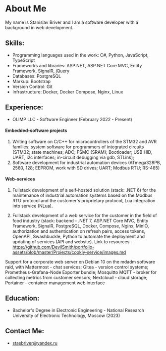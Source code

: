 # About Me

My name is Stanislav Briver and I am a software developer with a background in web development.

## Skills:

- Programming languages used in the work: C#, Python, JavaScript, TypeScript
- Frameworks and libraries: ASP.NET, ASP.NET Core MVC, Entity Framework, SignalR, jQuery
- Databases: PostgreSQL
- Markup: Bootstrap
- Version Control: Git
- Infrastructure: Docker, Docker Compose, Nginx, Linux

## Experience:

- OLIMP LLC - Software Engineer (February 2022 - Present)
  
#### Embedded-software projects

1. Writing software on C/C++ for microcontrollers of the STM32 and AVR families: system software for programmers of integrated circuits (STM32; state machines; ADC; FSMC (SRAM); Bootloader; USB HID, UART, i2c interfaces; in-circuit debugging via gdb, STLink);
2. Software development for industrial automation devices (ATmega328PB, 2560, 128; EEPROM, work with SD drives; UART; Modbus RTU; RS-485)

#### Web-services

1. Fullstack development of a self-hosted solution (stack: .NET 6) for the maintenance of industrial automation systems based on the Modbus RTU protocol and the customer's proprietary protocol, Lua integration into service (NLua).

2. Fullstack development of a web service for the customer in the field of food industry (stack: backend - .NET 7, ASP.NET Core MVC, Entity Framework, SignalR, PostgreSQL, Docker, Compose, Nginx, MinIO, authorization and authentication on refresh pairs, access tokens, OpenAPI, Swashbuckle, Python to automate the deployment and updating of services (API and website). Link to resources - https://github.com/DevilSmith/portfolio-assets/blob/master/Projects/cookly-service/images.md

Support for a corporate web server on Debian 10 on the mdadm software raid, with Mattermost - chat services; Gitea - version control systems; Prometheus-Grafana-Node Exporter bundle; Mosquitto MQTT - broker for collecting metrics from customer sensors; Nextcloud - cloud storage; Portainer - container management web interface

## Education:

- Bachelor's Degree in Electronic Engineering - National Research University of Electronic Technology, Moscow (2023)

## Contact Me:

- stasbriver@yandex.ru
